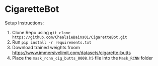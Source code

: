 # CigaretteBot

Setup Instructions:
1. Clone Repo using `git clone https://github.com/ChealsieBains01/CigaretteBot.git`
2. Run `pip install -r requirements.txt`
3. Download trained weights froom https://www.immersivelimit.com/datasets/cigarette-butts
4. Place the `mask_rcnn_cig_butts_0008.h5` file into the `Mask_RCNN` folder
